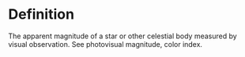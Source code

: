 # Definition

The apparent magnitude of a star or other celestial body measured by
visual observation. See photovisual magnitude, color index.
